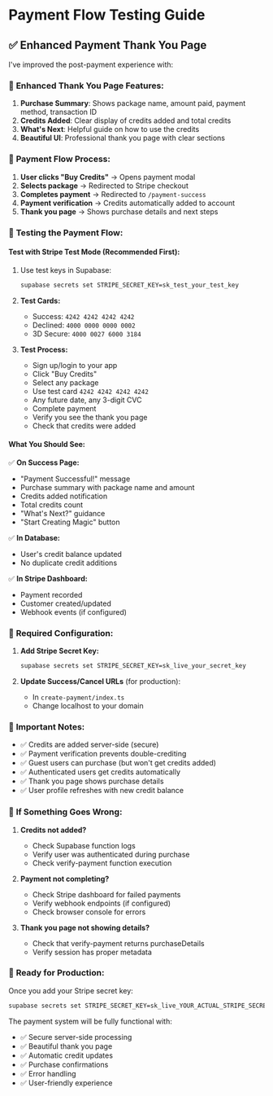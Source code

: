 # Payment Flow Testing Guide

## ✅ Enhanced Payment Thank You Page

I've improved the post-payment experience with:

### 🎉 **Enhanced Thank You Page Features:**
1. **Purchase Summary**: Shows package name, amount paid, payment method, transaction ID
2. **Credits Added**: Clear display of credits added and total credits
3. **What's Next**: Helpful guide on how to use the credits
4. **Beautiful UI**: Professional thank you page with clear sections

### 🔄 **Payment Flow Process:**

1. **User clicks "Buy Credits"** → Opens payment modal
2. **Selects package** → Redirected to Stripe checkout
3. **Completes payment** → Redirected to `/payment-success`
4. **Payment verification** → Credits automatically added to account
5. **Thank you page** → Shows purchase details and next steps

### 🧪 **Testing the Payment Flow:**

#### **Test with Stripe Test Mode (Recommended First):**
1. Use test keys in Supabase:
   ```bash
   supabase secrets set STRIPE_SECRET_KEY=sk_test_your_test_key
   ```

2. **Test Cards:**
   - Success: `4242 4242 4242 4242`
   - Declined: `4000 0000 0000 0002`
   - 3D Secure: `4000 0027 6000 3184`

3. **Test Process:**
   - Sign up/login to your app
   - Click "Buy Credits" 
   - Select any package
   - Use test card `4242 4242 4242 4242`
   - Any future date, any 3-digit CVC
   - Complete payment
   - Verify you see the thank you page
   - Check that credits were added

#### **What You Should See:**

✅ **On Success Page:**
- "Payment Successful!" message
- Purchase summary with package name and amount
- Credits added notification
- Total credits count
- "What's Next?" guidance
- "Start Creating Magic" button

✅ **In Database:**
- User's credit balance updated
- No duplicate credit additions

✅ **In Stripe Dashboard:**
- Payment recorded
- Customer created/updated
- Webhook events (if configured)

### 🔧 **Required Configuration:**

1. **Add Stripe Secret Key:**
   ```bash
   supabase secrets set STRIPE_SECRET_KEY=sk_live_your_secret_key
   ```

2. **Update Success/Cancel URLs** (for production):
   - In `create-payment/index.ts`
   - Change localhost to your domain

### 🚨 **Important Notes:**

- ✅ Credits are added server-side (secure)
- ✅ Payment verification prevents double-crediting
- ✅ Guest users can purchase (but won't get credits added)
- ✅ Authenticated users get credits automatically
- ✅ Thank you page shows purchase details
- ✅ User profile refreshes with new credit balance

### 🐛 **If Something Goes Wrong:**

1. **Credits not added?**
   - Check Supabase function logs
   - Verify user was authenticated during purchase
   - Check verify-payment function execution

2. **Payment not completing?**
   - Check Stripe dashboard for failed payments
   - Verify webhook endpoints (if configured)
   - Check browser console for errors

3. **Thank you page not showing details?**
   - Check that verify-payment returns purchaseDetails
   - Verify session has proper metadata

### 🎯 **Ready for Production:**

Once you add your Stripe secret key:
```bash
supabase secrets set STRIPE_SECRET_KEY=sk_live_YOUR_ACTUAL_STRIPE_SECRET_KEY_HERE
```

The payment system will be fully functional with:
- ✅ Secure server-side processing
- ✅ Beautiful thank you page
- ✅ Automatic credit updates
- ✅ Purchase confirmations
- ✅ Error handling
- ✅ User-friendly experience